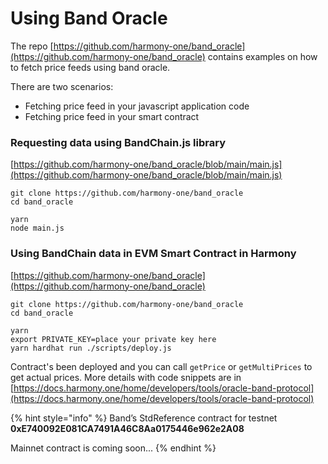 # Using Band Oracle

The repo [https://github.com/harmony-one/band_oracle](https://github.com/harmony-one/band_oracle) contains examples on how to fetch price feeds using band oracle.

There are two scenarios:

* Fetching price feed in your javascript application code
* Fetching price feed in your smart contract

### Requesting data using BandChain.js library

[https://github.com/harmony-one/band_oracle/blob/main/main.js](https://github.com/harmony-one/band_oracle/blob/main/main.js)

```
git clone https://github.com/harmony-one/band_oracle
cd band_oracle

yarn
node main.js
```

### Using BandChain data in EVM Smart Contract in Harmony

[https://github.com/harmony-one/band_oracle](https://github.com/harmony-one/band_oracle)

```
git clone https://github.com/harmony-one/band_oracle
cd band_oracle

yarn
export PRIVATE_KEY=place your private key here
yarn hardhat run ./scripts/deploy.js
```

Contract's been deployed and you can call `getPrice` or `getMultiPrices` to get actual prices. More details with code snippets are in [https://docs.harmony.one/home/developers/tools/oracle-band-protocol](https://docs.harmony.one/home/developers/tools/oracle-band-protocol)

{% hint style="info" %}
Band’s StdReference contract for testnet **0xE740092E081CA7491A46C8Aa0175446e962e2A08**

Mainnet contract is coming soon...
{% endhint %}
